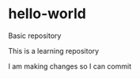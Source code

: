 # hello-world
Basic repository

This is a learning repository

I am making changes so I can commit

